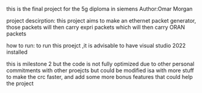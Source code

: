 this is the final project for the 5g diploma in siemens 
Author:Omar Morgan

project descirption: this project aims to make an ethernet packet generator, those packets will then carry expri packets which will then carry ORAN packets

how to run:
to run this proejct ,it is advisable to have visual studio 2022 installed 

this is milestone 2 but the code is not fully optimized due to other personal commitments with other proejcts
but could be modified isa with more stuff to make the crc faster, and add some more bonus features 
that could help the project 
